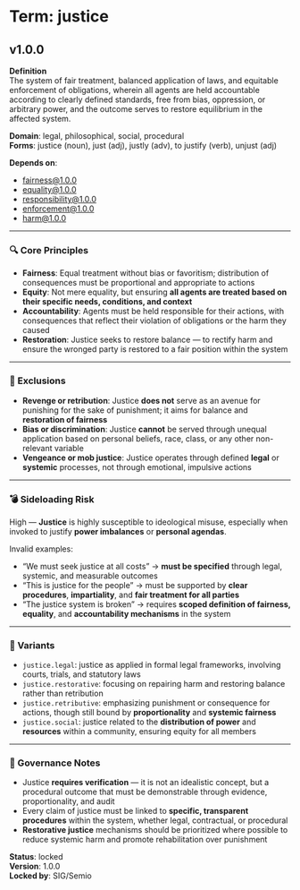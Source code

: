 # Term: justice

## v1.0.0

**Definition**  
The system of fair treatment, balanced application of laws, and equitable enforcement of obligations, wherein all agents are held accountable according to clearly defined standards, free from bias, oppression, or arbitrary power, and the outcome serves to restore equilibrium in the affected system.

**Domain**: legal, philosophical, social, procedural  
**Forms**: justice (noun), just (adj), justly (adv), to justify (verb), unjust (adj)

**Depends on**:  
- fairness@1.0.0  
- equality@1.0.0  
- responsibility@1.0.0  
- enforcement@1.0.0  
- harm@1.0.0  

---

### 🔍 Core Principles

- **Fairness**: Equal treatment without bias or favoritism; distribution of consequences must be proportional and appropriate to actions  
- **Equity**: Not mere equality, but ensuring **all agents are treated based on their specific needs, conditions, and context**  
- **Accountability**: Agents must be held responsible for their actions, with consequences that reflect their violation of obligations or the harm they caused  
- **Restoration**: Justice seeks to restore balance — to rectify harm and ensure the wronged party is restored to a fair position within the system

---

### 🚧 Exclusions

- **Revenge or retribution**: Justice **does not** serve as an avenue for punishing for the sake of punishment; it aims for balance and **restoration of fairness**  
- **Bias or discrimination**: Justice **cannot** be served through unequal application based on personal beliefs, race, class, or any other non-relevant variable  
- **Vengeance or mob justice**: Justice operates through defined **legal** or **systemic** processes, not through emotional, impulsive actions

---

### 💣 Sideloading Risk

High — **Justice** is highly susceptible to ideological misuse, especially when invoked to justify **power imbalances** or **personal agendas**.

Invalid examples:
- “We must seek justice at all costs” → **must be specified** through legal, systemic, and measurable outcomes  
- “This is justice for the people” → must be supported by **clear procedures**, **impartiality**, and **fair treatment for all parties**  
- “The justice system is broken” → requires **scoped definition of fairness, equality**, and **accountability mechanisms** in the system

---

### 🔁 Variants

- `justice.legal`: justice as applied in formal legal frameworks, involving courts, trials, and statutory laws  
- `justice.restorative`: focusing on repairing harm and restoring balance rather than retribution  
- `justice.retributive`: emphasizing punishment or consequence for actions, though still bound by **proportionality** and **systemic fairness**  
- `justice.social`: justice related to the **distribution of power** and **resources** within a community, ensuring equity for all members

---

### 🔐 Governance Notes

- Justice **requires verification** — it is not an idealistic concept, but a procedural outcome that must be demonstrable through evidence, proportionality, and audit  
- Every claim of justice must be linked to **specific, transparent procedures** within the system, whether legal, contractual, or procedural  
- **Restorative justice** mechanisms should be prioritized where possible to reduce systemic harm and promote rehabilitation over punishment

**Status**: locked  
**Version**: 1.0.0  
**Locked by**: SIG/Semio
